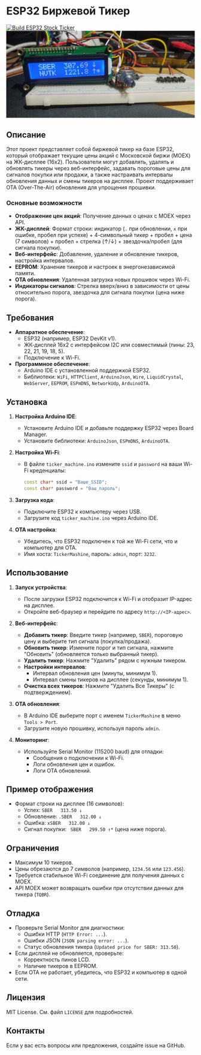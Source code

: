 # ESP32 Биржевой Тикер
[![Build ESP32 Stock Ticker](https://github.com/CrazyBunker/ticker-tape-machine/actions/workflows/build.yml/badge.svg)](https://github.com/CrazyBunker/ticker-tape-machine/actions/workflows/build.yml)
![Тикерный аавтомат](media/example.jpg)

## Описание
Этот проект представляет собой биржевой тикер на базе ESP32, который отображает текущие цены акций с Московской биржи (MOEX) на ЖК-дисплее (16x2). Пользователи могут добавлять, удалять и обновлять тикеры через веб-интерфейс, задавать пороговые цены для сигналов покупки или продажи, а также настраивать интервалы обновления данных и смены тикеров на дисплее. Проект поддерживает OTA (Over-The-Air) обновления для упрощения прошивки.

### Основные возможности
- **Отображение цен акций**: Получение данных о ценах с MOEX через API.
- **ЖК-дисплей**: Формат строки: индикатор (`.` при обновлении, `x` при ошибке, пробел при успехе) + 4-символьный тикер + пробел + цена (7 символов) + пробел + стрелка (↑/↓) + звездочка/пробел (для сигнала покупки).
- **Веб-интерфейс**: Добавление, удаление и обновление тикеров, настройка интервалов.
- **EEPROM**: Хранение тикеров и настроек в энергонезависимой памяти.
- **OTA обновления**: Удаленная загрузка новых прошивок через Wi-Fi.
- **Индикаторы сигналов**: Стрелка вверх/вниз в зависимости от цены относительно порога, звездочка для сигнала покупки (цена ниже порога).

## Требования
- **Аппаратное обеспечение**:
  - ESP32 (например, ESP32 DevKit v1).
  - ЖК-дисплей 16x2 с интерфейсом I2C или совместимый (пины: 23, 22, 21, 19, 18, 5).
  - Подключение к Wi-Fi.
- **Программное обеспечение**:
  - Arduino IDE с установленной поддержкой ESP32.
  - Библиотеки: `WiFi`, `HTTPClient`, `ArduinoJson`, `Wire`, `LiquidCrystal`, `WebServer`, `EEPROM`, `ESPmDNS`, `NetworkUdp`, `ArduinoOTA`.

## Установка
1. **Настройка Arduino IDE**:
   - Установите Arduino IDE и добавьте поддержку ESP32 через Board Manager.
   - Установите библиотеки: `ArduinoJson`, `ESPmDNS`, `ArduinoOTA`.

2. **Настройка Wi-Fi**:
   - В файле `ticker_machine.ino` измените `ssid` и `password` на ваши Wi-Fi креденциалы:
     ```cpp
     const char* ssid = "Ваше_SSID";
     const char* password = "Ваш_пароль";
     ```

3. **Загрузка кода**:
   - Подключите ESP32 к компьютеру через USB.
   - Загрузите код `ticker_machine.ino` через Arduino IDE.

4. **OTA настройка**:
   - Убедитесь, что ESP32 подключен к той же Wi-Fi сети, что и компьютер для OTA.
   - Имя хоста: `TickerMashine`, пароль: `admin`, порт: `3232`.

## Использование
1. **Запуск устройства**:
   - После загрузки ESP32 подключится к Wi-Fi и отобразит IP-адрес на дисплее.
   - Откройте веб-браузер и перейдите по адресу `http://<IP-адрес>`.

2. **Веб-интерфейс**:
   - **Добавить тикер**: Введите тикер (например, `SBER`), пороговую цену и выберите тип сигнала (покупка/продажа).
   - **Обновить тикер**: Измените порог и тип сигнала, нажмите "Обновить" (обновляется только выбранный тикер).
   - **Удалить тикер**: Нажмите "Удалить" рядом с нужным тикером.
   - **Настройки интервалов**:
     - Интервал обновления цен (минуты, минимум 1).
     - Интервал смены тикеров на дисплее (секунды, минимум 1).
   - **Очистка всех тикеров**: Нажмите "Удалить Все Тикеры" (с подтверждением).

3. **OTA обновления**:
   - В Arduino IDE выберите порт с именем `TickerMashine` в меню `Tools > Port`.
   - Загрузите новую прошивку, используя пароль `admin`.

4. **Мониторинг**:
   - Используйте Serial Monitor (115200 baud) для отладки:
     - Сообщения о подключении к Wi-Fi.
     - Логи обновления цен и ошибок.
     - Логи OTA обновлений.

## Пример отображения
- Формат строки на дисплее (16 символов):
  - Успех: ` SBER   313.50 ↓ `
  - Обновление: `.SBER   312.00 ↓ `
  - Ошибка: `xSBER   312.00 ↓ `
  - Сигнал покупки: ` SBER   299.50 ↑*` (цена ниже порога).

## Ограничения
- Максимум 10 тикеров.
- Цены обрезаются до 7 символов (например, `1234.56` или `123.456`).
- Требуется стабильное Wi-Fi соединение для получения данных с MOEX.
- API MOEX может возвращать ошибки при отсутствии данных для тикера (`TQBR`).

## Отладка
- Проверьте Serial Monitor для диагностики:
  - Ошибки HTTP (`HTTP Error: ...`).
  - Ошибки JSON (`JSON parsing error: ...`).
  - Статус обновления тикера (`Updated price for SBER: 313.50`).
- Если дисплей не обновляется, проверьте:
  - Корректность пинов LCD.
  - Наличие тикеров в EEPROM.
- Если OTA не работает, убедитесь, что ESP32 и компьютер в одной сети.

## Лицензия
MIT License. См. файл `LICENSE` для подробностей.

## Контакты
Если у вас есть вопросы или предложения, создайте issue на GitHub.